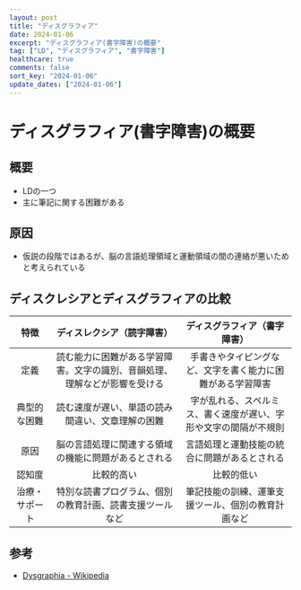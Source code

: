 ```yaml
---
layout: post
title: "ディスグラフィア"
date: 2024-01-06
excerpt: "ディスグラフィア(書字障害)の概要"
tag: ["LD", "ディスグラフィア", "書字障害"]
healthcare: true
comments: false
sort_key: "2024-01-06"
update_dates: ["2024-01-06"]
---
```


# ディスグラフィア(書字障害)の概要

## 概要
 - LDの一つ
 - 主に筆記に関する困難がある

## 原因
 - 仮説の段階ではあるが、脳の言語処理領域と運動領域の間の連絡が悪いためと考えられている

## ディスクレシアとディスグラフィアの比較

|    **特徴**    |                       **ディスレクシア（読字障害）**                       |                 **ディスグラフィア（書字障害）**                 |
|:--------------:|:--------------------------------------------------------------------------:|:----------------------------------------------------------------:|
|      定義      | 読む能力に困難がある学習障害。文字の識別、音韻処理、理解などが影響を受ける | 手書きやタイピングなど、文字を書く能力に困難がある学習障害       |
|  典型的な困難  | 読む速度が遅い、単語の読み間違い、文章理解の困難                           | 字が乱れる、スペルミス、書く速度が遅い、字形や文字の間隔が不規則 |
|      原因      | 脳の言語処理に関連する領域の機能に問題があるとされる                       | 言語処理と運動技能の統合に問題があるとされる                     |
|     認知度     | 比較的高い                                                                 | 比較的低い                                                       |
| 治療・サポート | 特別な読書プログラム、個別の教育計画、読書支援ツールなど                   | 筆記技能の訓練、運筆支援ツール、個別の教育計画など               |

## 参考
 - [Dysgraphia - Wikipedia](https://en.wikipedia.org/wiki/Dysgraphia)
